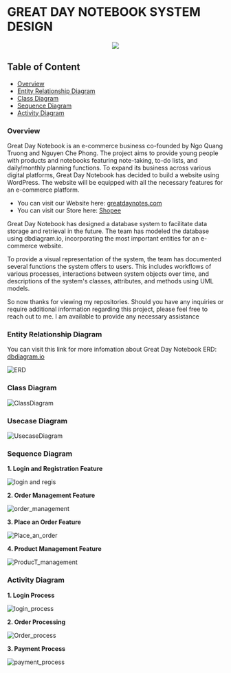 # GREAT DAY NOTEBOOK SYSTEM DESIGN

<p align="center", >
  <img src="https://github.com/user-attachments/assets/89f537fe-772d-48b2-a4eb-aabc29258524" >
  
</p>

## Table of Content

 - [Overview](#overview)
 - [Entity Relationship Diagram](#erd)
 - [Class Diagram](#class)
 - [Sequence Diagram](#sequence)
 - [Activity Diagram](#activity)

### Overview <a class = 'anchor' id = 'overview'></a>
Great Day Notebook is an e-commerce business co-founded by Ngo Quang Truong and Nguyen Che Phong. The project aims to provide young people with products and notebooks featuring note-taking, to-do lists, and daily/monthly planning functions. To expand its business across various digital platforms, Great Day Notebook has decided to build a website using WordPress. The website will be equipped with all the necessary features for an e-commerce platform.

- You can visit our Website here: [greatdaynotes.com](greatdaynotes.com)
- You can visit our Store here: [Shopee](https://shopee.vn/greatdaynotebook)

Great Day Notebook has designed a database system to facilitate data storage and retrieval in the future. The team has modeled the database using dbdiagram.io, incorporating the most important entities for an e-commerce website.

To provide a visual representation of the system, the team has documented several functions the system offers to users. This includes workflows of various processes, interactions between system objects over time, and descriptions of the system's classes, attributes, and methods using UML models.

So now thanks for viewing my repositories. Should you have any inquiries or require additional information regarding this project, please feel free to reach out to me. I am available to provide any necessary assistance

### Entity Relationship Diagram <a class = 'anchor' id = 'erd'></a>
You can visit this link for more infomation about Great Day Notebook ERD: [dbdiagram.io](https://dbdiagram.io/d/6635b2725b24a634d07aa740)

![ERD](https://github.com/truonglearncode/Great-Day-Notebook-System-Design/blob/main/Entity%20Relationship%20Diagram/Great%20Day%20Notebook%20-%20ERD.png)

### Class Diagram <a class = 'anchor' id = 'class'></a>

![ClassDiagram](https://github.com/truonglearncode/Great-Day-Notebook-System-Design/blob/main/Class%20Diagram/Great%20Day%20Notebook%20-%20Class%20Diagram.png)

### Usecase Diagram <a class = 'anchor' id = 'usecase'></a>

![UsecaseDiagram](https://github.com/truonglearncode/Great-Day-Notebook-System-Design/blob/main/Usecase%20Diagram/Great%20Day%20Notebook%20-%20Usecase%20Diagram.png)

### Sequence Diagram <a class = 'anchor' id = 'sequence'></a>
**1. Login and Registration Feature**

![login and regis](https://github.com/truonglearncode/Great-Day-Notebook-System-Design/blob/main/Sequence%20Diagram/Login%20and%20Registration%20Feature.png)

**2. Order Management Feature**

![order_management](https://github.com/truonglearncode/Great-Day-Notebook-System-Design/blob/main/Sequence%20Diagram/Order%20Management%20Feature.png)

**3. Place an Order Feature**

![Place_an_order](https://github.com/truonglearncode/Great-Day-Notebook-System-Design/blob/main/Sequence%20Diagram/Place%20an%20Order%20Feature.png)

**4. Product Management Feature**

![ProducT_management](https://github.com/truonglearncode/Great-Day-Notebook-System-Design/blob/main/Sequence%20Diagram/Product%20Management%20Feature.png)

### Activity Diagram <a class = 'anchor' id = 'activity'></a>
**1. Login Process**

![login_process](https://github.com/truonglearncode/Great-Day-Notebook-System-Design/blob/main/Activity%20Diagram/Login%20Flow.png)

**2. Order Processing**

![Order_process](https://github.com/truonglearncode/Great-Day-Notebook-System-Design/blob/main/Activity%20Diagram/Order%20Processing%20Flow.png)

**3. Payment Process**

![payment_process](https://github.com/truonglearncode/Great-Day-Notebook-System-Design/blob/main/Activity%20Diagram/Payment%20Flow.png)


